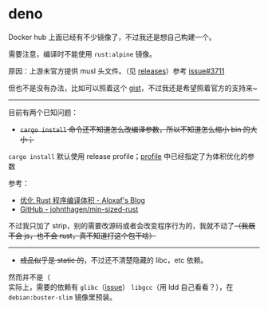 # deno
Docker hub 上面已经有不少镜像了，不过我还是想自己构建一个。

需要注意，编译时不能使用 `rust:alpine` 镜像。

原因：上游未官方提供 musl 头文件。（见 [releases](https://github.com/denoland/deno/releases)）参考 [issue#3711](https://github.com/denoland/deno/issues/3711)

但也不是没有办法，比如可以照着这个 [gist](https://gist.github.com/kesor/68df53a5d76784a235ca6b0e7efed4d9)，不过我还是希望照着官方的支持来~

---
目前有两个已知问题：
- ~~`cargo install` 命令还不知道怎么改编译参数，所以不知道怎么缩小 bin 的大小；~~

`cargo install` 默认使用 release profile；[profile](https://github.com/denoland/deno/blob/master/Cargo.toml) 中已经指定了为体积优化的参数

参考：
- [优化 Rust 程序编译体积 - Aloxaf's Blog](https://www.aloxaf.com/2018/09/reduce_rust_size/)
- [GitHub - johnthagen/min-sized-rust](https://github.com/johnthagen/min-sized-rust)

不过我只加了 strip，别的需要改源码或者会改变程序行为的，我就不动了&zwnj;~~（我既不会 js，也不会 rust，真不知道打这个包干啥）~~

---
- ~~成品似乎是 static 的~~，不过还不清楚隐藏的 libc，etc 依赖。

然而并不是（  
实际上，需要的依赖有 `glibc`（[issue](https://github.com/deadlinks/cargo-deadlinks/issues/82)） `libgcc`（用 ldd 自己看看？），在 `debian:buster-slim` 镜像里预装。
